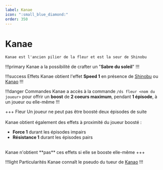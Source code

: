 ```yaml
---
label: Kanae
icon: ":small_blue_diamond:"
order: 350
---
```


# Kanae

```txt
Kanae est l'ancien pilier de la fleur et est la seur de Shinobu
```

!!!primary
Kanae a la possibilité de crafter un "**Sabre du soleil**"
!!!

!!!success Effets
Kanae obtient l'effet **Speed 1** en présence de [Shinobu](./shinobu) ou [Kanao](./kanao)
!!!

!!!danger Commandes
Kanae a accès à la commande ```/ds fleur <nom du joueur>``` pour offrir un **boost** de **2 coeurs maximum**, pendant **1 épisode**, à un joueur ou elle-même
!!!

+++ Fleur
Un joueur ne peut pas être boosté deux épisodes de suite <br>
<br>
Kanae obtient également des effets à proximité du joueur boosté :
- **Force 1** durant les épisodes impairs
- **Résistance 1** durant les épisodes pairs
<br>
Kanae n'obtient **pas** ces effets si elle se booste elle-même
+++

!!!light Particularités
Kanae connaît le pseudo du tueur de [Kanao](./kanao)
!!!
